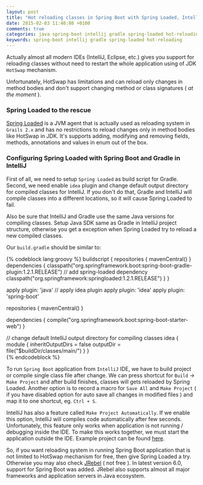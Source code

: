 ```yaml
---
layout: post
title: "Hot reloading classes in Spring Boot with Spring Loaded, IntelliJ and Gradle"
date: 2015-02-03 11:40:08 +0100
comments: true
categories: java spring-boot intellij gradle spring-loaded hot-reloading
keywords: spring-boot intellij gradle spring-loaded hot-reloading
---
```


 Actually almost all modern IDEs (IntelliJ, Eclipse, etc.) gives you support for 
 reloading classes without need to restart the whole application
 using of JDK `HotSwap` mechanism.
 
 Unfortunately, HotSwap has limitations and can reload only changes in method bodies
 and don't support changing method or class signatures ( _at the moment_ ).
 
### Spring Loaded to the rescue

 [Spring Loaded](https://github.com/spring-projects/spring-loaded) is a JVM agent that is actually used as reloading system in `Grails 2.x` and
 has no restrictions to reload changes only in method bodies like HotSwap in JDK.
 It's supports adding, modifying and removing fields, methods, annotations and values in enum out of the box.
 
 
 
### Configuring Spring Loaded with Spring Boot and Gradle in IntelliJ ###

 First of all, we need to setup `Spring Loaded` as build script for Gradle.
 Second, we need enable `idea` plugin and change default output directory for compiled classes for IntelliJ.
 If you don't do that, Gradle and IntelliJ will compile classes into a different locations, so it will cause Spring Loaded to fail.
 
 Also be sure that IntelliJ and Gradle use the same Java versions for compiling classes.
 Setup Java SDK same as Gradle in IntelliJ project structure, otherwise you get a exception when Spring Loaded try to reload a new compiled classes.
 
 Our `build.gradle` should be similar to:
 
 {% codeblock lang:groovy %}
 buildscript {
     repositories {
         mavenCentral()
     }
     dependencies {
         classpath("org.springframework.boot:spring-boot-gradle-plugin:1.2.1.RELEASE")
         // add spring-loaded dependency
         classpath("org.springframework:springloaded:1.2.1.RELEASE")
     }
 }

 
 apply plugin: 'java'
 // apply idea plugin
 apply plugin: 'idea'
 apply plugin: 'spring-boot'
 
 repositories {
     mavenCentral()
 }
 
 dependencies {
     compile("org.springframework.boot:spring-boot-starter-web")
 }
 
 // change default IntelliJ output directory for compiling classes
 idea {
     module {
         inheritOutputDirs = false
         outputDir = file("$buildDir/classes/main/")
     }
 }            
 {% endcodeblock %}
 
 To run `Spring Boot` application from `IntelliJ` IDE, we have to build project or compile single class file after change.
 We can press shortcut for `Build` -> `Make Project` and after build finishes, classes will gets reloaded by Spring Loaded.
 Another option is to record a macro for `Save All` and `Make Project` ( if you have disabled option for auto save all changes in modified files ) and map it to one shortcut, eg. `Ctrl + S`.

 IntelliJ has also a feature called `Make Project Automatically`. If we enable this option, IntelliJ will compiles code automatically after few seconds.
 Unfortunately, this feature only works when application is not running / debugging inside the IDE.
 To make this works together, we must start the application outside the IDE. Example project can be found [here](https://github.com/tjanek/spring-boot-spring-loaded).

 So, if you want reloading system in running Spring Boot application that is not limited to HotSwap mechanism for free, then give Spring Loaded a try.
 Otherwise you may also check [JRebel](http://zeroturnaround.com/software/jrebel/) ( not free ).
 In latest version 6.0, support for Spring Boot was added. JRebel also supports almost all major frameworks and application servers in Java ecosystem. 